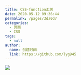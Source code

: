 ```yaml
---
title: CSS-function汇总
date: 2020-05-12 09:36:44
permalink: /pages/3da0d7
categories:
  - 页面
  - CSS
tags:
  - null
author:
  name: 创建时间
  link: https://github.com/lyg945
---
```

![](https://jsd.cdn.zzko.cn/gh/xugaoyi/image_store/blog/20200512161232.jpg)
